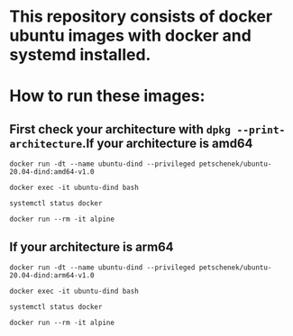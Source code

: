 # This repository consists of docker ubuntu images with docker and systemd installed.

# How to run these images:

## First check your architecture with `dpkg --print-architecture`.If your architecture is amd64

```
docker run -dt --name ubuntu-dind --privileged petschenek/ubuntu-20.04-dind:amd64-v1.0

docker exec -it ubuntu-dind bash

systemctl status docker

docker run --rm -it alpine
```

## If your architecture is arm64

```
docker run -dt --name ubuntu-dind --privileged petschenek/ubuntu-20.04-dind:arm64-v1.0

docker exec -it ubuntu-dind bash

systemctl status docker

docker run --rm -it alpine
```
